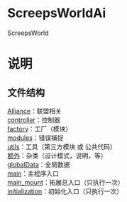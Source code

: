 # ScreepsWorldAi
ScreepsWorld
# 说明

## 文件结构
[Alliance](./src/Alliance)：联盟相关  
[controller](./src/controller)：控制器  
[factory](./src/factory)：工厂（模块）  
[modules](./src/modules)：错误捕捉  
[utils](./src/utils)：工具（第三方模块 或 公共代码）  
[额外](./额外)：杂类（设计模式，说明，等）  
[globalData](./src/globalData.js)：全局数据  
[main](./src/main.js)：主程序入口  
[main_mount](./src/main_mount.js)：拓展总入口（只执行一次）  
[initialization](./src/initialization.js)：初始化入口（只执行一次）